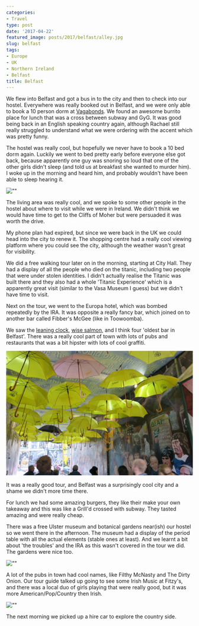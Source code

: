 ```yaml
---
categories:
- Travel
type: post
date: '2017-04-22'
featured_image: posts/2017/belfast/alley.jpg
slug: belfast
tags:
- Europe
- UK
- Northern Ireland
- Belfast
title: Belfast
---
```


We flew into Belfast and got a bus in to the city and then to check into our hostel. Everywhere was really booked out in Belfast, and we were only able to book a 10 person dorm at [Vagabonds](http://www.vagabondsbelfast.com/). We found an awesome burrito place for lunch that was a cross between subway and GyG. It was good being back in an English speaking country again, although Rachael still really struggled to understand what we were ordering with the accent which was pretty funny.

The hostel was really cool, but hopefully we never have to book a 10 bed dorm again. Luckily we went to bed pretty early before everyone else got back, because apparently one guy was snoring so loud that one of the other girls didn't sleep (and told us at breakfast she wanted to murder him). I woke up in the morning and heard him, and probably wouldn't have been able to sleep hearing it.

![""](hostel.jpg "Hostel breakfast area")

The living area was really cool, and we spoke to some other people in the hostel about where to visit while we were in Ireland. We didn't think we would have time to get to the Cliffs of Moher but were persuaded it was worth the drive.

My phone plan had expired, but since we were back in the UK we could head into the city to renew it. The shopping centre had a really cool viewing platform where you could see the city, although the weather wasn't great for visibility.

We did a free walking tour later on in the morning, starting at City Hall. They had a display of all the people who died on the titanic, including two people that were under stolen identities. I didn't actually realise the Titanic was built there and they also had a whole 'Titanic Experience' which is a apparently great visit (similar to the Vasa Museum I guess) but we didn't have time to visit.

Next on the tour, we went to the Europa hotel, which was bombed repeatedly by the IRA. It was opposite a really fancy bar, which joined on to another bar called Fibber's McGee (like in Toowoomba).

We saw the [leaning clock](https://en.wikipedia.org/wiki/Albert_Memorial_Clock,_Belfast), [wise salmon](https://en.wikipedia.org/wiki/Salmon_of_Knowledge), and I think four 'oldest bar in Belfast'. There was a really cool part of town with lots of pubs and restaurants that was a bit hipster with lots of cool graffiti.

![""](alley.jpg "Alley")

It was a really good tour, and Belfast was a surprisingly cool city and a shame we didn't more time there.

For lunch we had some amazing burgers, they like their make your own takeaway and this was like a Grill'd crossed with subway. They tasted amazing and were really cheap.

There was a free Ulster museum and botanical gardens near(ish) our hostel so we went there in the afternoon. The museum had a display of the period table with all the actual elements (stable ones at least). And we learnt a bit about 'the troubles' and the IRA as this wasn't covered in the tour we did. The gardens were nice too.

![""](greenhouse.jpg "Botanical Gardens Greenhouse")

A lot of the pubs in town had cool names, like Filthy McNasty and The Dirty Onion. Our tour guide talked up going to see some Irish Music at Fitzy's, and there was a local duo of girls playing that were really good, but it was more American/Pop/Country then Irish.

![""](fitzys.jpg "Fitzy's")

The next morning we picked up a hire car to explore the country side.